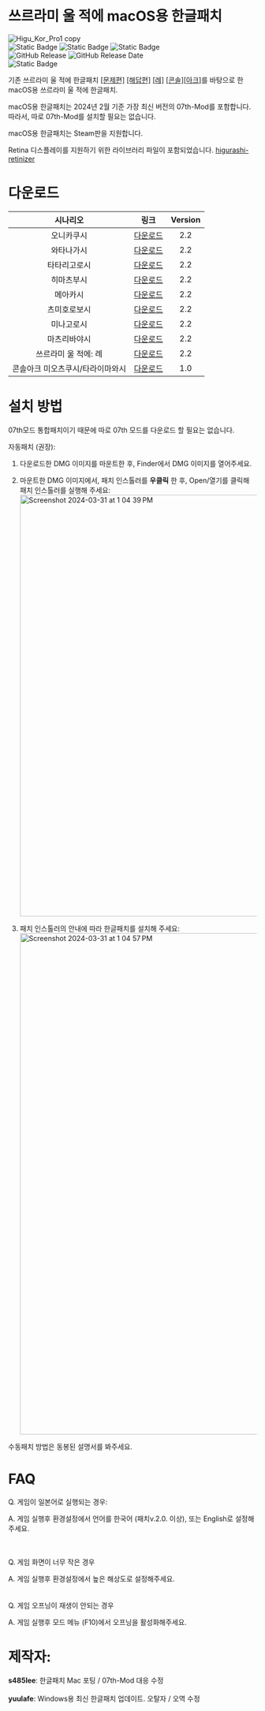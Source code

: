 # 쓰르라미 울 적에 macOS용 한글패치
![Higu_Kor_Pro1 copy](https://github.com/s485lee/Higurashi_Korean_Mac/assets/155126361/fd296659-d00e-46b6-91d2-07773c39f01a)<br /> 
![Static Badge](https://img.shields.io/badge/macOS-Sonoma-green?style=flat-square&link=https%3A%2F%2Fdeveloper.apple.com%2Fdocumentation%2Fmacos-release-notes)
![Static Badge](https://img.shields.io/badge/macOS-Ventura-green?style=flat-square)
![Static Badge](https://img.shields.io/badge/macOS-Monterey-green?style=flat-square)<br /> 
![GitHub Release](https://img.shields.io/github/v/release/s485lee/Higurashi_Korean_Mac?sort=date&display_name=release&style=flat-square)
![GitHub Release Date](https://img.shields.io/github/release-date/s485lee/Higurashi_Korean_Mac?display_date=published_at&style=flat-square&color=blue)<br /> 
![Static Badge](https://img.shields.io/badge/%EC%A0%95%EC%8B%A4%EC%9D%80%3F-%EB%A0%88%EB%82%98-orange?style=flat-square)




기존 쓰르라미 울 적에 한글패치 [[문제편]](https://gall.dcinside.com/mgallery/board/view/?id=higurashi&no=7077) [[해답편]](https://gall.dcinside.com/mgallery/board/view/?id=higurashi&no=11567) [[례]](https://gall.dcinside.com/m/higurashi/521638) [[콘솔]](https://gall.dcinside.com/mgallery/board/view/?id=higurashi&no=215292)[[아크]](https://gall.dcinside.com/mgallery/board/view/?id=higurashi&no=567828)를 바탕으로 한 macOS용 쓰르라미 울 적에 한글패치.<br /> 

macOS용 한글패치는 2024년 2월 기준 가장 최신 버전의 07th-Mod를 포함합니다. 따라서, 따로 07th-Mod를 설치할 필요는 없습니다.<br />

macOS용 한글패치는 Steam판을 지원합니다.<br />

Retina 디스플레이를 지원하기 위한 라이브러리 파일이 포함되었습니다. [higurashi-retinizer](https://github.com/TellowKrinkle/higurashi-retinaizer)<br />

# 다운로드
| 시나리오  | 링크 | Version |
| :---:  | :---:  | :---:  |
| 오니카쿠시  | [다운로드](https://mega.nz/file/rFhlgApD#H1FQpvjh5GcYONXPm8mT3Q4FhRB_LNlqsiGLTusFGHQ)  | 2.2  |
| 와타나가시 | [다운로드](https://mega.nz/file/vBogFLRY#00YW6QuN8skFKPNICrzebC-2hfkpyxU00Srft9M_frk)  | 2.2  |
| 타타리고로시  | [다운로드](https://mega.nz/file/jZgw3ZQZ#86nZJ55skVKCZgS7sIIQCc_R7COeHAqpuIHEHqv1Upw)  | 2.2  |
| 히마츠부시  | [다운로드](https://mega.nz/file/DcwRyAJZ#_G205Q2i3zUIzhWive85h2QMThxZG5tcUu00pCVRVWI)  | 2.2  |
| 메아카시  | [다운로드](https://mega.nz/file/SMJ0EAiB#rujO_P4SzVaEa3LNYunQEItQNPMX03OALwdtRVE2P5A)  | 2.2  |
| 츠미호로보시  | [다운로드](https://mega.nz/file/7dphUT5A#4tVqTjhbWeXa_WSsAFtmj2LzFv3fCg1Qn1kg8UUnW30)  | 2.2  |
| 미나고로시  | [다운로드](https://mega.nz/file/rAZ23YBJ#AnDQjVfsV05CLPjAuiD64qI9Jqe9kjcg5ab4qMKHhoI)  | 2.2  |
| 마츠리바야시  | [다운로드](https://mega.nz/file/CVIj2axJ#25XRHeoWPta4zLzKx81MC1GlrFVmAtOiZhtAh0lQPgY)  | 2.2  |
| 쓰르라미 울 적에: 례  | [다운로드](https://mega.nz/file/OYAE1ZaD#ZWMKNdoC8Ke2_l03Xpv86_p7PipiplgpHjGgdNCs8Wc)  | 2.2  |
| 콘솔아크 미오츠쿠시/타라이마와시  | [다운로드](https://github.com/s485lee/Miot_Omot_Korean/releases/tag/Release)  | 1.0  |


# 설치 방법
07th모드 통합패치이기 때문에 따로 07th 모드를 다운로드 할 필요는 없습니다. <br />

자동패치 (권장):<br /> 

1. 다운로드한 DMG 이미지를 마운트한 후, Finder에서 DMG 이미지를 열어주세요. <br />

2. 마운트한 DMG 이미지에서, 패치 인스톨러를 **우클릭** 한 후, Open/열기를 클릭해 패치 인스톨러를 실행해 주세요:<br />
<img width="855" alt="Screenshot 2024-03-31 at 1 04 39 PM" src="https://github.com/s485lee/Higurashi_Korean_Mac/assets/155126361/5279c053-7704-418e-8933-9173987553eb"><br /> 

3. 패치 인스톨러의 안내에 따라 한글패치를 설치해 주세요: <br />
<img width="1017" alt="Screenshot 2024-03-31 at 1 04 57 PM" src="https://github.com/s485lee/Higurashi_Korean_Mac/assets/155126361/359871f8-3e4b-4b00-977a-95749536a27a"><br /> 

수동패치 방법은 동봉된 설명서를 봐주세요.

# FAQ
Q. 게임이 일본어로 실행되는 경우:<br />

A. 게임 실행후 환경설정에서 언어를 한국어 (패치v.2.0. 이상), 또는 English로 설정해주세요.<br />

<br />
<br />
Q. 게임 화면이 너무 작은 경우<br />

A. 게임 실행후 환경설정에서 높은 해상도로 설정해주세요.<br />
<br />
<br />
Q. 게임 오프닝이 재생이 안되는 경우<br />

A. 게임 실행후 모드 메뉴 (F10)에서 오프닝을 활성화해주세요.<br />

# 제작자:
**s485lee**: 한글패치 Mac 포팅 / 07th-Mod 대응 수정<br />
<br />
**yuulafe**: Windows용 최신 한글패치 업데이트. 오탈자 / 오역 수정

